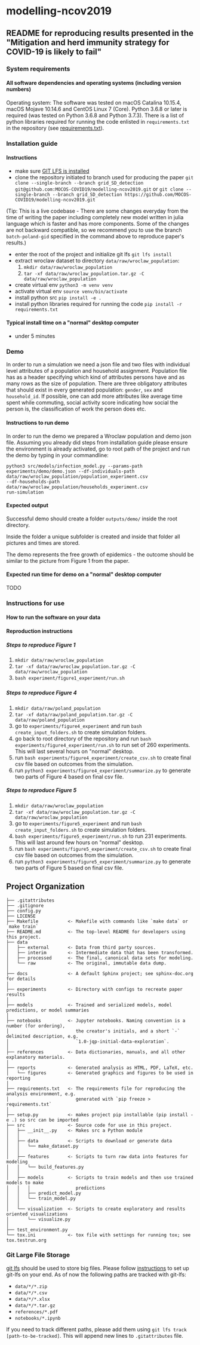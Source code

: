 # modelling-ncov2019
## README for reproducing results presented in the "Mitigation and herd immunity strategy for COVID-19 is likely to fail"
### System requirements
#### All software dependencies and operating systems (including version numbers)
Operating system: The software was tested on macOS Catalina 10.15.4, macOS Mojave 10.14.6 and CentOS Linux 7 (Core).
Python 3.6.8 or later is required (was tested on Python 3.6.8 and Python 3.7.3).
There is a list of python libraries required for running the code enlisted in `requirements.txt` in the repository (see [requirements.txt](https://github.com/MOCOS-COVID19/modelling-ncov2019/blob/batch-poland-grid/requirements.txt)).

### Installation guide
#### Instructions
- make sure [GIT LFS is installed](https://developer.lsst.io/v/DM-7552/tools/git_lfs.html)
- clone the repository initiated to branch used for producing the paper `git clone --single-branch --branch grid_SD_detection git@github.com:MOCOS-COVID19/modelling-ncov2019.git` or `git clone --single-branch --branch grid_SD_detection https://github.com/MOCOS-COVID19/modelling-ncov2019.git`

(Tip: This is a live codebase - There are some changes everyday from the time of writing the paper including completely new model written in julia language which is faster and has more components. Some of the changes are not backward compatible, so we recommend you to use the branch <code>batch-poland-gid</code> specified in the command above to reproduce paper's results.)

- enter the root of the project and initialize git lfs `git lfs install`
- extract wroclaw dataset to directory `data/raw/wroclaw_population`:
  1. `mkdir data/raw/wroclaw_population`
  2. `tar -xf data/raw/wroclaw_population.tar.gz -C data/raw/wroclaw_population`
- create virtual env `python3 -m venv venv`
- activate virtual env `source venv/bin/activate`
- install python src `pip install -e .`
- install python libraries required for running the code `pip install -r requirements.txt`

#### Typical install time on a "normal" desktop computer
- under 5 minutes

### Demo
In order to run a simulation we need a json file and two files
with individual level attributes of a population and household
assignment.
Population file has as a header specifying which kind of attributes
persons have and as many rows as the size of population.
There are three obligatory attributes that should exist in every
generated population: `gender`, `sex` and `household_id`.
If possible, one can add more attributes like average time spent
while commuting, social activity score indicating how social
the person is, the classification of work the person does etc.

#### Instructions to run demo
In order to run the demo we prepared a Wroclaw population and
demo json file.
Assuming you already did steps from installation guide please
ensure the environment is already activated, go to root path
of the project and run the demo by typing in your commandline:

<code>python3 src/models/infection_model.py --params-path experiments/demo/demo.json --df-individuals-path data/raw/wroclaw_population/population_experiment.csv --df-households-path data/raw/wroclaw_population/households_experiment.csv run-simulation</code>


#### Expected output
Successful demo should create a folder `outputs/demo/` inside the root directory.

Inside the folder a unique subfolder is created and inside that folder all pictures and times are stored.

The demo represents the free growth of epidemics - the outcome should be similar to the picture from Figure 1 from the paper.
#### Expected run time for demo on a "normal" desktop computer

TODO

### Instructions for use
#### How to run the software on your data
#### Reproduction instructions

##### Steps to reproduce Figure 1
1. `mkdir data/raw/wroclaw_population`
2. `tar -xf data/raw/wroclaw_population.tar.gz -C data/raw/wroclaw_population`
3. `bash experiment/figure1_experiment/run.sh`

#####

##### Steps to reproduce Figure 4
1. `mkdir data/raw/poland_population`
2. `tar -xf data/raw/poland_population.tar.gz -C data/raw/poland_population`
3. go to `experiments/figure4_experiment` and run `bash create_input_folders.sh` to create simulation folders.
4. go back to root directory of the repository and run `bash experiments/figure4_experiment/run.sh` to run set of 260 experiments. This will last several hours on "normal" desktop.
5. run `bash experiments/figure4_experiment/create_csv.sh` to create final csv file based on outcomes from the simulation.
6. run `python3 experiments/figure4_experiment/summarize.py` to generate two parts of Figure 4 based on final csv file.

##### Steps to reproduce Figure 5
1. `mkdir data/raw/wroclaw_population`
2. `tar -xf data/raw/wroclaw_population.tar.gz -C data/raw/wroclaw_population`
3. go to `experiments/figure5_experiment` and run `bash create_input_folders.sh` to create simulation folders.
4. `bash experiments/figure5_experiment/run.sh` to run 231 experiments. This will last around few hours on "normal" desktop.
5. run `bash experiments/figure5_experiment/create_csv.sh` to create final csv file based on outcomes from the simulation.
6. run `python3 experiments/figure5_experiment/summarize.py` to generate two parts of Figure 5 based on final csv file.

## Project Organization

    ├── .gitattributes
    ├── .gitignore
    ├── config.py
    ├── LICENSE
    ├── Makefile           <- Makefile with commands like `make data` or `make train`
    ├── README.md          <- The top-level README for developers using this project.
    ├── data
    │   ├── external       <- Data from third party sources.
    │   ├── interim        <- Intermediate data that has been transformed.
    │   ├── processed      <- The final, canonical data sets for modeling.
    │   └── raw            <- The original, immutable data dump.
    │
    ├── docs               <- A default Sphinx project; see sphinx-doc.org for details
    │
    ├── experiments        <- Directory with configs to recreate paper results
    │
    ├── models             <- Trained and serialized models, model predictions, or model summaries
    │
    ├── notebooks          <- Jupyter notebooks. Naming convention is a number (for ordering),
    │                         the creator's initials, and a short `-` delimited description, e.g.
    │                         `1.0-jqp-initial-data-exploration`.
    │
    ├── references         <- Data dictionaries, manuals, and all other explanatory materials.
    │
    ├── reports            <- Generated analysis as HTML, PDF, LaTeX, etc.
    │   └── figures        <- Generated graphics and figures to be used in reporting
    │
    ├── requirements.txt   <- The requirements file for reproducing the analysis environment, e.g.
    │                         generated with `pip freeze > requirements.txt`
    │
    ├── setup.py           <- makes project pip installable (pip install -e .) so src can be imported
    ├── src                <- Source code for use in this project.
    │   ├── __init__.py    <- Makes src a Python module
    │   │
    │   ├── data           <- Scripts to download or generate data
    │   │   └── make_dataset.py
    │   │
    │   ├── features       <- Scripts to turn raw data into features for modeling
    │   │   └── build_features.py
    │   │
    │   ├── models         <- Scripts to train models and then use trained models to make
    │   │   │                 predictions
    │   │   ├── predict_model.py
    │   │   └── train_model.py
    │   │
    │   └── visualization  <- Scripts to create exploratory and results oriented visualizations
    │       └── visualize.py
    │
    ├── test_environment.py
    └── tox.ini            <- tox file with settings for running tox; see tox.testrun.org

### Git Large File Storage
[git lfs](https://git-lfs.github.com/) should be used to store big files.
Please follow [instructions](https://help.github.com/en/github/managing-large-files/installing-git-large-file-storage) to set up git-lfs on your end.
As of now the following paths are tracked with git-lfs:
- `data/*/*.zip`
- `data/*/*.csv`
- `data/*/*.xlsx`
- `data/*/*.tar.gz`
- `references/*.pdf`
- `notebooks/*.ipynb`

If you need to track different paths, please add them using `git lfs track [path-to-be-tracked]`.
This will append new lines to `.gitattributes` file.
